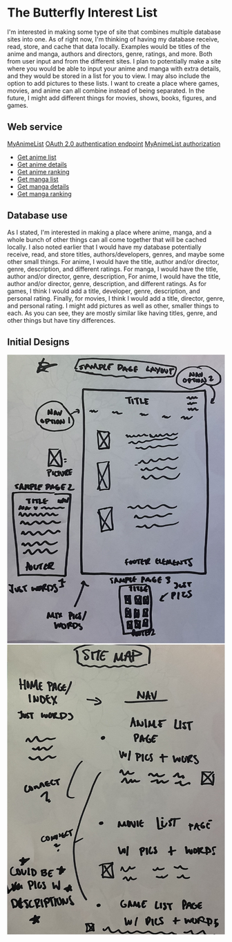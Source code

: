 The Butterfly Interest List
=============
I'm interested in making some type of site that combines multiple database sites into one. As of right now, I'm thinking of having my database receive, read, store, and cache that data locally. Examples would be titles of the anime and manga, authors and directors, genre, ratings, and more. Both from user input and from the different sites. I plan to potentially make a site where you would be able to input your anime and manga with extra details, and they would be stored in a list for you to view. I may also include the option to add pictures to these lists. I want to create a place where games, movies, and anime can all combine instead of being separated. In the future, I might add different things for movies, shows, books, figures, and games.

Web service
-------------
[MyAnimeList](https://myanimelist.net/clubs.php?cid=13727) [OAuth 2.0 authentication endpoint](https://myanimelist.net/v1/oauth2) [MyAnimeList authorization](https://myanimelist.net/apiconfig/references/authorization)
* [Get anime list](https://myanimelist.net/apiconfig/references/api/v2#operation/anime_get)
* [Get anime details](https://myanimelist.net/apiconfig/references/api/v2#operation/anime_anime_id_get)
* [Get anime ranking](https://myanimelist.net/apiconfig/references/api/v2#operation/anime_ranking_get)
* [Get manga list](https://myanimelist.net/apiconfig/references/api/v2#operation/manga_get)
* [Get manga details](https://myanimelist.net/apiconfig/references/api/v2#operation/manga_manga_id_get)
* [Get manga ranking](https://myanimelist.net/apiconfig/references/api/v2#operation/manga_ranking_get)

Database use
-------------
As I stated, I'm interested in making a place where anime, manga, and a whole bunch of other things can all come together that will be cached locally. I also noted earlier that I would have my database potentially receive, read, and store titles, authors/developers, genres, and maybe some other small things. For anime, I would have the title, author and/or director, genre, description, and different ratings. For manga, I would have the title, author and/or director, genre, description, For anime, I would have the title, author and/or director, genre, description, and different ratings. As for games, I think I would add a title, developer, genre, description, and personal rating. Finally, for movies, I think I would add a title, director, genre, and personal rating. I might add pictures as well as other, smaller things to each. As you can see, they are mostly similar like having titles, genre, and other things but have tiny differences.

Initial Designs
-------------
![Sample Page Layout](/docs/SamplePageLayout.jpg)
![Site Map](/docs/SiteMap.jpg)
